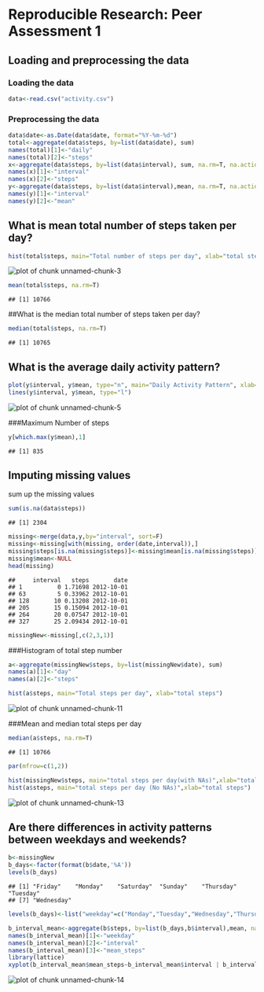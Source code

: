 # Reproducible Research: Peer Assessment 1


## Loading and preprocessing the data
### Loading the data

```r
data<-read.csv("activity.csv")
```

### Preprocessing the data

```r
data$date<-as.Date(data$date, format="%Y-%m-%d")
total<-aggregate(data$steps, by=list(data$date), sum)
names(total)[1]<-"daily"
names(total)[2]<-"steps"
x<-aggregate(data$steps, by=list(data$interval), sum, na.rm=T, na.action=NULL)
names(x)[1]<-"interval"
names(x)[2]<-"steps"
y<-aggregate(data$steps, by=list(data$interval),mean, na.rm=T, na.action=NULL)
names(y)[1]<-"interval"
names(y)[2]<-"mean"
```


## What is mean total number of steps taken per day?

```r
hist(total$steps, main="Total number of steps per day", xlab="total steps per day")
```

![plot of chunk unnamed-chunk-3](./PA1_template_files/figure-html/unnamed-chunk-3.png) 

```r
mean(total$steps, na.rm=T)
```

```
## [1] 10766
```

##What is the median total number of steps taken per day?

```r
median(total$steps, na.rm=T)
```

```
## [1] 10765
```


## What is the average daily activity pattern?

```r
plot(y$interval, y$mean, type="n", main="Daily Activity Pattern", xlab="5 mins interval", ylab="Average steps")
lines(y$interval, y$mean, type="l")
```

![plot of chunk unnamed-chunk-5](./PA1_template_files/figure-html/unnamed-chunk-5.png) 

###Maximum Number of steps

```r
y[which.max(y$mean),1]
```

```
## [1] 835
```

## Imputing missing values
sum up the missing values

```r
sum(is.na(data$steps))
```

```
## [1] 2304
```


```r
missing<-merge(data,y,by="interval", sort=F)
missing<-missing[with(missing, order(date,interval)),]
missing$steps[is.na(missing$steps)]<-missing$mean[is.na(missing$steps)]
missing$mean<-NULL
head(missing)
```

```
##     interval   steps       date
## 1          0 1.71698 2012-10-01
## 63         5 0.33962 2012-10-01
## 128       10 0.13208 2012-10-01
## 205       15 0.15094 2012-10-01
## 264       20 0.07547 2012-10-01
## 327       25 2.09434 2012-10-01
```


```r
missingNew<-missing[,c(2,3,1)]
```

###Histogram of total step number

```r
a<-aggregate(missingNew$steps, by=list(missingNew$date), sum)
names(a)[1]<-"day"
names(a)[2]<-"steps"
```


```r
hist(a$steps, main="Total steps per day", xlab="total steps")
```

![plot of chunk unnamed-chunk-11](./PA1_template_files/figure-html/unnamed-chunk-11.png) 

###Mean and median total steps per day

```r
median(a$steps, na.rm=T)
```

```
## [1] 10766
```


```r
par(mfrow=c(1,2))

hist(missingNew$steps, main="total steps per day(with NAs)",xlab="total steps")
hist(a$steps, main="total steps per day (No NAs)",xlab="total steps")
```

![plot of chunk unnamed-chunk-13](./PA1_template_files/figure-html/unnamed-chunk-13.png) 


## Are there differences in activity patterns between weekdays and weekends?

```r
b<-missingNew
b_days<-factor(format(b$date,'%A'))
levels(b_days)
```

```
## [1] "Friday"    "Monday"    "Saturday"  "Sunday"    "Thursday"  "Tuesday"  
## [7] "Wednesday"
```

```r
levels(b_days)<-list("weekday"=c("Monday","Tuesday","Wednesday","Thursday","Friday"), "weekend"=c("Saturday","Sunday"))

b_interval_mean<-aggregate(b$steps, by=list(b_days,b$interval),mean, na.rm=T,na.action=NULL)
names(b_interval_mean)[1]<-"weekday"
names(b_interval_mean)[2]<-"interval"
names(b_interval_mean)[3]<-"mean_steps"
library(lattice)
xyplot(b_interval_mean$mean_steps~b_interval_mean$interval | b_interval_mean$weekday, layout=c(1,2), type="l",xlab="interval",ylab="total steps")
```

![plot of chunk unnamed-chunk-14](./PA1_template_files/figure-html/unnamed-chunk-14.png) 
